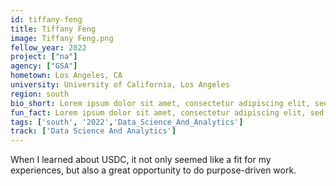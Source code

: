 ```yaml
---
id: tiffany-feng
title: Tiffany Feng
image: Tiffany Feng.png
fellow_year: 2022
project: ["na"]
agency: ["GSA"]
hometown: Los Angeles, CA
university: University of California, Los Angeles
region: south
bio_short: Lorem ipsum dolor sit amet, consectetur adipiscing elit, sed do eiusmod tempor incididunt ut labore et dolore magna aliqua. Ut enim ad minim veniam, quis nostrud exercitation ullamco laboris nisi ut aliquip ex ea commodo consequat. 
fun_fact: Lorem ipsum dolor sit amet, consectetur adipiscing elit, sed do eiusmod tempor incididunt ut labore et dolore magna aliqua. Ut quis nostrud laboris. nisi ut aliquip ex ea commodo consequat.
tags: ['south', '2022','Data_Science_And_Analytics']
track: ['Data Science And Analytics']
---
```


When I learned about USDC, it not only seemed like a fit for my experiences, but also a great opportunity to do purpose-driven work.